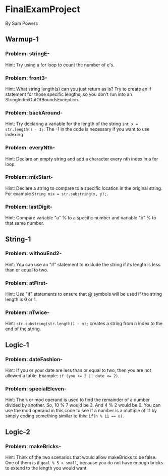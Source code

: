 # FinalExamProject
By Sam Powers

## Warmup-1

### Problem: stringE-
Hint: Try using a for loop to count the number of e's.

### Problem: front3-
Hint: What string length(s) can you just return as is? Try to create an if statement for those specific lengths, so you don't run into an StringIndexOutOfBoundsException.

### Problem: backAround-
Hint: Try declaring a variable for the length of the string `int x = str.length() - 1;`. The -1 in the code is necessary if you want to use indexing.

### Problem: everyNth-
Hint: Declare an empty string and add a character every nth index in a for loop.

### Problem: mixStart-
Hint: Declare a string to compare to a specific location in the original string. For example `String mix = str.substring(x, y);`.

### Problem: lastDigit-
Hint: Compare variable "a" % to a specific number and variable "b" % to that same number.

## String-1

### Problem: withouEnd2-
Hint: You can use an "if" statement to exclude the string if its length is less than or equal to two.

### Problem: atFirst-
Hint: Use "if" statements to ensure that @ symbols will be used if the string length is 0 or 1.

### Problem: nTwice-
Hint: `str.substring(str.length() - n);` creates a string from n index to the end of the string.

## Logic-1

### Problem: dateFashion-
Hint: If you or your date are less than or equal to two, then you are not allowed a table. Example: `if (you <= 2 || date <= 2)`.

### Problem: specialEleven-
Hint: The `%` or mod operand is used to find the remainder of a number divided by another. So, 10 % 7 would be 3. And 4 % 2 would be 0. You can use the mod operand in this code to see if a number is a multiple of 11 by simply coding something similar to this: 
`if(n % 11 == 0)`.

## Logic-2

### Problem: makeBricks-
Hint: Think of the two scenarios that would allow makeBricks to be false. One of them is if `goal % 5 > small`, because you do not have enough bricks to extend to the length you would want.

